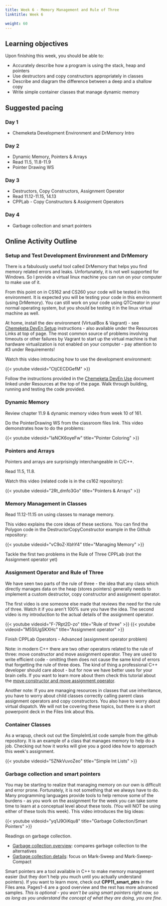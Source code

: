 ```yaml
---
title: Week 6 - Memory Management and Rule of Three
linktitle: Week 6

weight: 60
---
```


## Learning objectives

Upon finishing this week, you should be able to:

-   Accurately describe how a program is using the stack, heap and
    pointers
-   Use destructors and copy constructors appropriately in classes
-   Describe and diagram the difference between a deep and a shallow
    copy
-   Write simple container classes that manage dynamic memory


## Suggested pacing

### Day 1

-   Chemeketa Development Environment and DrMemory Intro

### Day 2

-   Dynamic Memory, Pointers & Arrays
-   Read 11.5, 11.8-11.9
-   Pointer Drawing WS

### Day 3

-   Destructors, Copy Constructors, Assignment Operator
-   Read 11.12-11.15, 14.13
-   CPPLab - Copy Constructors & Assignment Operators

### Day 4

-   Garbage collection and smart pointers

## Online Activity Outline

### Setup and Test Development Environment and DrMemory

There is a fabulously useful tool called DrMemory that helps you find
memory related errors and leaks. Unfortunately, it is not well supported
for Windows. So I provide a virtual linux machine you can run on your
computer to make use of it.

From this point on in CS162 and CS260 your code will be tested in this
environment. It is expected you will be testing your code in this
environment (using DrMemory). You can still work on your code using
QTCreator in your normal operating system, but you should be testing it
in the linux virtual machine as well.

At home, install the dev environment (VirtualBox & Vagrant) - see
[Chemeketa DevEn Setup](http://computerscience.chemeketa.edu/CSResources/Vagrant/ChemeketaCSDevEnvironment.pdf)
instructions - also available under the Resources Links at top of page.
The most common source of problems involving timeouts or other failures
by Vagrant to start up the virtual machine is that hardware virtualization
is not enabled on your computer - pay attention to #3 under Requirements!

Watch this video introducing how to use the development environment:

{{< youtube videoid="CtjCECDGefM" >}}

Follow the instructions provided in the [Chemeketa DevEn Use](http://computerscience.chemeketa.edu/CSResources/Vagrant/ChemeketaCSDevBuildRun.pdf)
document linked under Resources at the top of the page. Walk through building,
running and testing the code provided.

### Dynamic Memory

Review chapter 11.9 & dynamic memory video from week 10 of 161.

Do the PointerDrawing WS from the classroom files link. This video
demonstrates how to do the problems:

{{< youtube videoid="IaNCK6oyeFw" title="Pointer Coloring" >}}

### Pointers and Arrays

Pointers and arrays are surprisingly interchangeable in C/C++.

Read 11.5, 11.8.

Watch this video (related code is in the cs162 repository):

{{< youtube videoid="2Rt_dmfo3Go" title="Pointers & Arrays" >}}

### Memory Management in Classes

Read 11.12-11.15 on using classes to manage memory.

This video explains the core ideas of these sections. You can find
the Polygon code in the DestructorCopyConstructor example in the
Github repository:

{{< youtube videoid="vC9oZ-XbhY4" title="Managing Memory" >}}

Tackle the first two problems in the Rule of Three CPPLab (not the
Assignment operator yet)

### Assignment Operator and Rule of Three

We have seen two parts of the rule of three - the idea that any
class which directly manages data on the heap (stores pointers)
generally needs to implement a custom destructor, copy constructor
and assignment operator.

The first video is one someone else made that reviews the need for
the rule of three. Watch it if you aren't 100% sure you have the
idea. The second video is my introduction to the actual details of
the assignment operator.

{{< youtube videoid="F-7Rpt2D-zo" title="Rule of three" >}}
{{< youtube videoid="M5SlUgSKXHc" title="Assignment operator" >}}

Finish CPPLab Operators - Advanced (assignment operator problem)

Note: in modern C++ there are two other operators related to the rule
of three: move constructor and move assignment operator. They are used
to write efficient code - omitting them does not cause the same kind
of errors that forgetting the rule of three does. The kind of thing a
professional C++ developer should care about - but for now we have better
uses for your brain cells. If you want to learn more about them check
this tutorial about the [move constructor and move assignment operator].

  [move constructor and move assignment operator]: http://blog.smartbear.com/c-plus-plus/c11-tutorial-introducing-the-move-constructor-and-the-move-assignment-operator/

Another note: If you are managing resources in classes that use
inheritance, you have to worry about child classes correctly calling
parent class assignment operators and copy constructors. You also
have to worry about virtual dispatch. We will not be covering these
topics, but there is a short powerpoint deck in the Files link about
this.

### Container Classes

As a wrapup, check out out the SimpleIntList code sample from the github
repository. It is an example of a class that manages memory to help do a
job. Checking out how it works will give you a good idea how to approach
this week's assignment.

{{< youtube videoid="5ZNkVuvoZeo" title="Simple Int Lists" >}}


### Garbage collection and smart pointers

You may be starting to realize that managing memory on our own is
difficult and error prone. Fortunately, it is not something that we
always have to do. Many programming languages provide tools to help
remove some of the burdens - as you work on the assignment for the
week you can take some time to learn at a conceptual level about
these tools. (You will NOT be using either of these tools this
week). This video introduces the big ideas:

{{< youtube videoid="yq1J9OiKqu8" title="Garbage Collection/Smart Pointers" >}}

Readings on garbage collection.

- [Garbage collection overview](https://plumbr.io/handbook/what-is-garbage-collection):
    compares garbage collection to the alternatives
- [Garbage collection details](https://plumbr.io/handbook/garbage-collection-algorithms):
    focus on Mark-Sweep and Mark-Sweep-Compact

Smart pointers are a tool available in C++ to make memory management
easier (but they don't help you much until you actually understand
pointers). If you want to learn more, check out **CPP11_smart_ptrs** in the
Files area. Pages1-4 are a good overview and the rest has more advanced samples.
*This is optional - you won't be using smart pointers right now,
so as long as you understand the concept of what they are doing, you are fine.*
